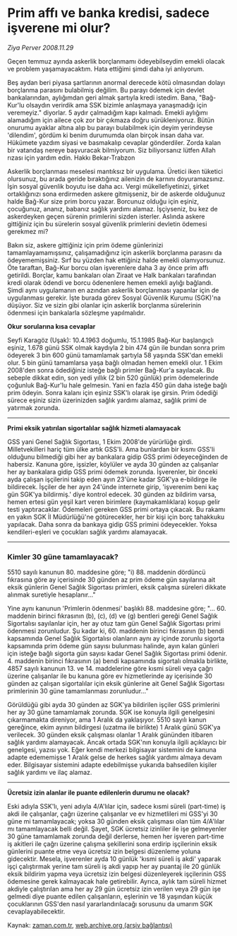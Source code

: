 # Prim affı ve banka kredisi, sadece işverene mi olur?

*Ziya Perver 2008.11.29*

<tr><td class="metin" colspan="2" style="padding-top: 20px; padding-left: 5px; padding-right: 10px;">Geçen temmuz ayında askerlik borçlanmamı ödeyebilseydim emekli olacak ve problem yaşamayacaktım. Hata ettiğimi şimdi daha iyi anlıyorum.</td></tr><tr><td class="metin" colspan="2" style="padding-top: 20px; padding-left: 5px; padding-right: 10px;"><p> Beş aydan beri piyasa şartlarının anormal derecede kötü olmasından dolayı borçlanma parasını bulabilmiş değilim. Bu parayı ödemek için devlet bankalarından, aylığımdan geri almak şartıyla kredi istedim. Bana, "Bağ-Kur'lu olsaydın verirdik ama SSK bizimle anlaşmaya yanaşmadığı için veremeyiz." diyorlar. 5 aydır çalmadığım kapı kalmadı. Emekli aylığımı alamadığım için ailece çok zor bir çıkmaza doğru sürükleniyoruz. Bütün onurumu ayaklar altına alıp bu parayı bulabilmek için deyim yerindeyse 'dilendim', gördüm ki benim durumumda olan birçok insan daha var. Hükümete yazdım siyasi ve basmakalıp cevaplar gönderdiler. Zorda kalan bir vatandaş nereye başvuracak bilmiyorum. Siz biliyorsanız lütfen Allah rızası için yardım edin. Hakkı Bekar-Trabzon
<p> Askerlik borçlanması meselesi mantıksız bir uygulama. Üretici iken tüketici olursunuz, bu arada geride bıraktığınız ailenizin de karnını doyuramazsınız. İşin sosyal güvenlik boyutu ise daha acı. Vergi mükellefiyetinizi, şirket ortaklığınızı sona erdirmeden askere gitmişseniz, bir de askerde olduğunuz halde Bağ-Kur size prim borcu yazar. Borcunuz olduğu için eşiniz, çocuğunuz, ananız, babanız sağlık yardımı alamaz. İşçiyseniz, bu kez de askerdeyken geçen sürenin primlerini sizden isterler. Aslında askere gittiğiniz için bu sürelerin sosyal güvenlik primlerini devletin ödemesi gerekmez mi?
<p> Bakın siz, askere gittiğiniz için prim ödeme günlerinizi tamamlayamamışsınız, çalışamadığınız için askerlik borçlanma parasını da ödeyememişsiniz. Sırf bu yüzden hak ettiğiniz halde emekli olamıyorsunuz. Öte taraftan, Bağ-Kur borcu olan işverenlere daha 3 ay önce prim affı getirildi. Borçlar, kamu bankaları olan Ziraat ve Halk bankaları tarafından kredi olarak ödendi ve borcu ödenenlere hemen emekli aylığı bağlandı. Şimdi aynı uygulamanın en azından askerlik borçlanması yapanlar için de uygulanması gerekir. İşte burada görev Sosyal Güvenlik Kurumu (SGK)'na düşüyor. Siz ve sizin gibi olanlar için askerlik borçlanma sürelerinin ödenmesi için bankalarla sözleşme yapılmalıdır.
<p><b>Okur sorularına kısa cevaplar</b>
<p>Seyfi Karagöz (Uşak): 10.4.1963 doğumlu, 15.1.1985 Bağ-Kur başlangıçlı eşiniz, 1.678 günü SSK olmak kaydıyla 2 bin 474 gün ile bundan sonra prim ödeyerek 3 bin 600 günü tamamlamak şartıyla 58 yaşında SSK'dan emekli olur. 5 bin günü tamamlarsa yaşa bağlı olmadan hemen emekli olur. 1 Ekim 2008'den sonra ödediğiniz isteğe bağlı primler Bağ-Kur'a sayılacak. Bu sebeple dikkat edin, son yedi yıllık (2 bin 520 günlük) prim ödemelerinde çoğunluk Bağ-Kur'lu hale gelmesin. Yani en fazla 450 gün daha isteğe bağlı prim ödeyin. Sonra kalanı için eşiniz SSK'lı olarak işe girsin. Prim ödediği sürece eşiniz sizin üzerinizden sağlık yardımı alamaz, sağlık primi de yatırmak zorunda.
<p>
<hr/>
<p><b>Primi eksik yatırılan sigortalılar sağlık hizmeti alamayacak</b>
<p>GSS yani Genel Sağlık Sigortası, 1 Ekim 2008'de yürürlüğe girdi. Milletvekilleri hariç tüm ülke artık GSS'li. Ama bunlardan bir kısmı GSS'li olduğunu bilmediği gibi her ay bankalara gidip GSS primi ödeyeceğinden de habersiz. Kanuna göre, işsizler, köylüler ve ayda 30 günden az çalışanlar her ay bankalara gidip GSS primi ödemek zorunda. İşverenler, bir önceki ayda çalışan işçilerini takip eden ayın 23'üne kadar SGK'ya e-bildirge ile bildirecek. İşçiler de her ayın 24'ünde internete girip, 'işverenim beni kaç gün SGK'ya bildirmiş.' diye kontrol edecek. 30 günden az bildirim varsa, hemen ertesi gün yeşil kart veren birimlere (kaymakamlıklara) koşup gelir testi yaptıracaklar. Ödemeleri gereken GSS primi ortaya çıkacak. Bu rakamı en yakın SGK İl Müdürlüğü'ne götürecekler, her bir kişi için borç tahakkuku yapılacak. Daha sonra da bankaya gidip GSS primini ödeyecekler. Yoksa kendileri-eşleri ve çocukları sağlık yardımı alamayacak.
<p>
<hr/>
<p><h3>Kimler 30 güne tamamlayacak?</h3>
<p>5510 sayılı kanunun 80. maddesine göre; "i) 88. maddenin dördüncü fıkrasına göre ay içerisinde 30 günden az prim ödeme gün sayılarına ait eksik günlerin Genel Sağlık Sigortası primleri, eksik çalışma süreleri dikkate alınmak suretiyle hesaplanır..."
<p> Yine aynı kanunun 'Primlerin ödenmesi' başlıklı 88. maddesine göre; "... 60. maddenin birinci fıkrasının (b), (c), (d) ve (g) bentleri gereği Genel Sağlık Sigortalısı sayılanlar için, her ay otuz tam gün Genel Sağlık Sigortası primi ödenmesi zorunludur. Şu kadar ki, 60. maddenin birinci fıkrasının (b) bendi kapsamında Genel Sağlık Sigortalısı olanların aynı ay içinde zorunlu sigorta kapsamında prim ödeme gün sayısı bulunması halinde, ayın kalan günleri için isteğe bağlı sigorta gün sayısı kadar Genel Sağlık Sigortası primi ödenir. 4. maddenin birinci fıkrasının (a) bendi kapsamında sigortalı olmakla birlikte, 4857 sayılı kanunun 13. ve 14. maddelerine göre kısmi süreli veya çağrı üzerine çalışanlar ile bu kanuna göre ev hizmetlerinde ay içerisinde 30 günden az çalışan sigortalılar için eksik günlerine ait Genel Sağlık Sigortası primlerinin 30 güne tamamlanması zorunludur..."
<p> Görüldüğü gibi ayda 30 günden az SGK'ya bildirilen işçiler GSS primlerini her ay 30 güne tamamlamak zorunda. SGK ise konuyla ilgili genelgesini çıkarmamakta direniyor, ama 1 Aralık da yaklaşıyor. 5510 sayılı kanun gereğince, ekim ayının bildirgesi (uzatma ile birlikte) 1 Aralık günü SGK'ya verilecek. 30 günden eksik çalışması olanlar 1 Aralık gününden itibaren sağlık yardımı alamayacak. Ancak ortada SGK'nın konuyla ilgili açıklayıcı bir genelgesi, yazısı yok. Eğer kendi merkezi bilgisayar sistemini de kanuna adapte edememişse 1 Aralık gelse de herkes sağlık yardımı almaya devam eder. Bilgisayar sistemini adapte edebilmişse yukarıda bahsedilen kişiler sağlık yardımı ve ilaç alamaz.
<p>
<hr/>
<p><b>Ücretsiz izin alanlar ile puante edilenlerin durumu ne olacak?</b>
<p>Eski adıyla SSK'lı, yeni adıyla 4/A'lılar için, sadece kısmi süreli (part-time) iş akdi ile çalışanlar, çağrı üzerine çalışanlar ve ev hizmetlileri mi GSS'yi 30 güne mi tamamlayacak; yoksa 30 günden eksik çalışması olan tüm 4/A'lılar mı tamamlayacak belli değil. Şayet, SGK ücretsiz izinliler ile işe gelmeyenler 30 güne tamamlamak zorunda değil derlerse, hemen her işveren part-time iş akitleri ile çağrı üzerine çalışma şekillerini sona erdirip işçilerinin eksik günlerini puante etme veya ücretsiz izin belgesi düzenleme yoluna gidecektir. Mesela, işverenler ayda 10 günlük 'kısmi süreli iş akdi' yaparak işçi çalıştırmak yerine tam süreli iş akdi yapıp her ay puantaj ile 20 günlük eksik bildirim yapma veya ücretsiz izin belgesi düzenleyerek işçilerinin GSS ödemesine gerek kalmayacak hale getirebilir. Ayrıca, aylık tam süreli hizmet akdiyle çalıştırılan ama her ay 29 gün ücretsiz izin verilen veya 29 gün işe gelmedi diye puante edilen çalışanların, eşlerinin ve 18 yaşından küçük çocuklarının GSS'den nasıl yararlandırılacağı sorusunu da umarım SGK cevaplayabilecektir.<br/></p></p></p></p></p></p></p></p></p></p></p></p></p></p></p></p></td></tr>

Kaynak: [zaman.com.tr](http://zaman.com.tr/yazar.do?yazino=765275), [web.archive.org (arşiv bağlantısı)](http://web.archive.org/web/20090220140806/http://zaman.com.tr:80/yazar.do?yazino=765275)
